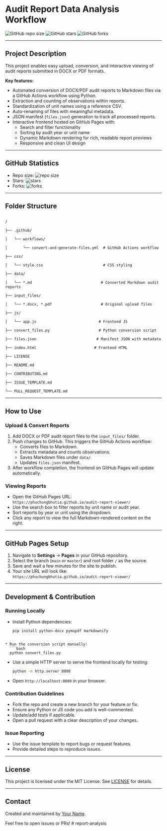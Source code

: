 # Audit Report Data Analysis Workflow

![GitHub repo size](https://img.shields.io/github/repo-size/phuchungbhutia/audit-report-viewer)
![GitHub stars](https://img.shields.io/github/stars/phuchungbhutia/audit-report-viewer?style=social)
![GitHub forks](https://img.shields.io/github/forks/phuchungbhutia/audit-report-viewer?style=social)

---

## Project Description

This project enables easy upload, conversion, and interactive viewing of audit reports submitted in DOCX or PDF formats.  

**Key features:**

- Automated conversion of DOCX/PDF audit reports to Markdown files via a GitHub Actions workflow using Python.
- Extraction and counting of observations within reports.
- Standardization of unit names using a reference CSV.
- Auto-renaming of files with meaningful metadata.
- JSON manifest (`files.json`) generation to track all processed reports.
- Interactive frontend hosted on GitHub Pages with:
  - Search and filter functionality
  - Sorting by audit year or unit name
  - Dynamic Markdown rendering for rich, readable report previews
  - Responsive and clean UI design

---

## GitHub Statistics

- Repo size: ![repo size](https://img.shields.io/github/repo-size/phuchungbhutia/audit-report-viewer)
- Stars: ![stars](https://img.shields.io/github/stars/phuchungbhutia/audit-report-viewer?style=social)
- Forks: ![forks](https://img.shields.io/github/forks/phuchungbhutia/audit-report-viewer?style=social)

---

## Folder Structure

```

/

├── .github/

│   └── workflows/

│       └── convert-and-generate-files.yml  # GitHub Actions workflow

├── css/

│   └── style.css                           # CSS styling

├── data/

│   └── *.md                               # Converted Markdown audit reports

├── input_files/

│   └── *.docx, *.pdf                      # Original upload files

├── js/

│   └── app.js                            # Frontend JS

├── convert_files.py                      # Python conversion script

├── files.json                           # Manifest JSON with metadata

├── index.html                          # Frontend HTML

├── LICENSE

├── README.md

├── CONTRIBUTING.md

├── ISSUE_TEMPLATE.md

└── PULL_REQUEST_TEMPLATE.md

```

---

## How to Use

### Upload & Convert Reports

1. Add DOCX or PDF audit report files to the `input_files/` folder.
2. Push changes to GitHub. This triggers the GitHub Actions workflow:
   - Converts files to Markdown.
   - Extracts metadata and counts observations.
   - Saves Markdown files under `data/`.
   - Updates `files.json` manifest.
3. After workflow completion, the frontend on GitHub Pages will update automatically.

### Viewing Reports

- Open the GitHub Pages URL:  
  `https://phuchungbhutia.github.io/audit-report-viewer/`
- Use the search box to filter reports by unit name or audit year.
- Sort reports by year or unit using the dropdown.
- Click any report to view the full Markdown-rendered content on the right.

---

## GitHub Pages Setup

1. Navigate to **Settings** → **Pages** in your GitHub repository.
2. Select the branch (`main` or `master`) and root folder `/` as the source.
3. Save and wait a few minutes for the site to publish.
4. Your site URL will look like:  
   `https://phuchungbhutia.github.io/audit-report-viewer/`

---

## Development & Contribution

### Running Locally

- Install Python dependencies:

  ```bash
  pip install python-docx pymupdf markdownify
```

* Run the conversion script manually:
  ```bash
  python convert_files.py
  ```
* Use a simple HTTP server to serve the frontend locally for testing:
  ```bash
  python -m http.server 8000
  ```
* Open `http://localhost:8000` in your browser.

### Contribution Guidelines

* Fork the repo and create a new branch for your feature or fix.
* Ensure any Python or JS code you add is well-commented.
* Update/add tests if applicable.
* Open a pull request with a clear description of your changes.

### Issue Reporting

* Use the issue template to report bugs or request features.
* Provide detailed steps to reproduce issues.

---

## License

This project is licensed under the MIT License. See [LICENSE](https://chatgpt.com/c/LICENSE) for details.

---

## Contact

Created and maintained by [Your Name](https://github.com/phuchungbhutia).

Feel free to open issues or PRs!
#   r e p o r t - a n a l y s i s  
 
